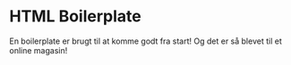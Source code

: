 # HTML Boilerplate 

En boilerplate er brugt til at komme godt fra start! Og det er så blevet til et online magasin!
